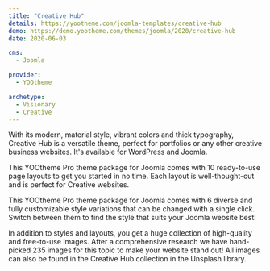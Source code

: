```yaml
---
title: "Creative Hub"
details: https://yootheme.com/joomla-templates/creative-hub
demo: https://demo.yootheme.com/themes/joomla/2020/creative-hub
date: 2020-06-03

cms: 
  - Joomla

provider:
  - YOOtheme

archetype:
  - Visionary
  - Creative
---
```


With its modern, material style, vibrant colors and thick typography, Creative Hub is a versatile theme, perfect for portfolios or any other creative business websites. It's available for WordPress and Joomla.

This YOOtheme Pro theme package for Joomla comes with 10 ready-to-use page layouts to get you started in no time. Each layout is well-thought-out and is perfect for Creative websites.

This YOOtheme Pro theme package for Joomla comes with 6 diverse and fully customizable style variations that can be changed with a single click. Switch between them to find the style that suits your Joomla website best!

In addition to styles and layouts, you get a huge collection of high-quality and free-to-use images. After a comprehensive research we have hand-picked 235 images for this topic to make your website stand out! All images can also be found in the Creative Hub collection in the Unsplash library.